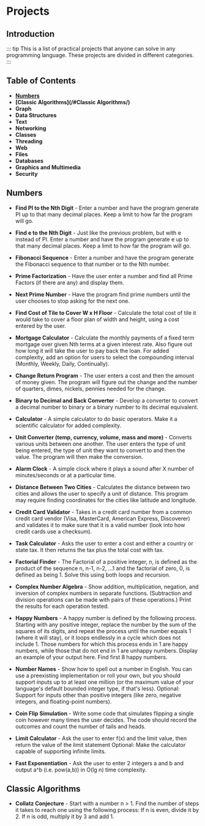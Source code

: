 # Projects


## Introduction
::: tip
This is a list of practical projects that anyone can solve in any programming language. These projects are divided in different categories.
:::


## Table of Contents

  * **[Numbers](/#Numbers/)**
  * **[Classic Algorithms](/#Classic Algorithms/)**
  * **Graph**
  * **Data Structures**
  * **Text**
  * **Networking**
  * **Classes**
  * **Threading**
  * **Web**
  * **Files**
  * **Databases**
  * **Graphics and Multimedia**
  * **Security**


## Numbers

  * **Find PI to the Nth Digit** - Enter a number and have the program generate PI up to that many decimal places. Keep a limit to how far the program will go.
  
  * **Find e to the Nth Digit** - Just like the previous problem, but with e instead of PI. Enter a number and have the program generate e up to that many decimal places. Keep a limit to how far the program will go.
  
  * **Fibonacci Sequence** - Enter a number and have the program generate the Fibonacci sequence to that number or to the Nth number.
  
  * **Prime Factorization** - Have the user enter a number and find all Prime Factors (if there are any) and display them.
  
  * **Next Prime Number** - Have the program find prime numbers until the user chooses to stop asking for the next one.
  
  * **Find Cost of Tile to Cover W x H Floor** - Calculate the total cost of tile it would take to cover a floor plan of width and height, using a cost entered by the user.
  
  * **Mortgage Calculator** - Calculate the monthly payments of a fixed term mortgage over given Nth terms at a given interest rate. Also figure out how long it will take the user to pay back the loan. For added complexity, add an option for users to select the compounding interval (Monthly, Weekly, Daily, Continually).

 * **Change Return Program** - The user enters a cost and then the amount of money given. The program will figure out the change and the number of quarters, dimes, nickels, pennies needed for the change.
 
 * **Binary to Decimal and Back Converter** - Develop a converter to convert a decimal number to binary or a binary number to its decimal equivalent.
 
 * **Calculator** - A simple calculator to do basic operators. Make it a scientific calculator for added complexity.
 
 * **Unit Converter (temp, currency, volume, mass and more)** - Converts various units between one another. The user enters the type of unit being entered, the type of unit they want to convert to and then the value. The program will then make the conversion.
 
 * **Alarm Clock** -  A simple clock where it plays a sound after X number of minutes/seconds or at a particular time.
 
 * **Distance Between Two Cities** - Calculates the distance between two cities and allows the user to specify a unit of distance. This program may require finding coordinates for the cities like latitude and longitude.
 
 * **Credit Card Validator** - Takes in a credit card number from a common credit card vendor (Visa, MasterCard, American Express, Discoverer) and validates it to make sure that it is a valid number (look into how credit cards use a checksum).
 
 * **Task Calculator** - Asks the user to enter a cost and either a country or state tax. It then returns the tax plus the total cost with tax.
 
 * **Factorial Finder** - The Factorial of a positive integer, n, is defined as the product of the sequence n, n-1, n-2, ...1 and the factorial of zero, 0, is defined as being 1. Solve this using both loops and recursion.
 
 * **Complex Number Algebra** - Show addition, multiplication, negation, and inversion of complex numbers in separate functions. (Subtraction and division operations can be made with pairs of these operations.) Print the results for each operation tested.
 
 * **Happy Numbers** - A happy number is defined by the following process. Starting with any positive integer, replace the number by the sum of the squares of its digits, and repeat the process until the number equals 1 (where it will stay), or it loops endlessly in a cycle which does not include 1. Those numbers for which this process ends in 1 are happy numbers, while those that do not end in 1 are unhappy numbers. Display an example of your output here. Find first 8 happy numbers.
 
 * **Number Names** - Show how to spell out a number in English. You can use a preexisting implementation or roll your own, but you should support inputs up to at least one million (or the maximum value of your language's default bounded integer type, if that's less). Optional: Support for inputs other than positive integers (like zero, negative integers, and floating-point numbers).
 
 * **Coin Flip Simulation** - Write some code that simulates flipping a single coin however many times the user decides. The code should record the outcomes and count the number of tails and heads.
 
 * **Limit Calculator** - Ask the user to enter f(x) and the limit value, then return the value of the limit statement Optional: Make the calculator capable of supporting infinite limits.
 
 * **Fast Exponentiation** - Ask the user to enter 2 integers a and b and output a^b (i.e. pow(a,b)) in O(lg n) time complexity. 



## Classic Algorithms

 * **Collatz Conjecture** - Start with a number n > 1. Find the number of steps it takes to reach one using the following process: If n is even, divide it by 2. If n is odd, multiply it by 3 and add 1.
